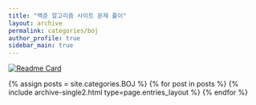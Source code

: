 ```yaml
---
title: "백준 알고리즘 사이트 문제 풀이"
layout: archive
permalink: categories/boj
author_profile: true
sidebar_main: true
---
```


[![Readme Card](https://github-readme-stats.vercel.app/api/pin/?username=djcho&repo=practice-coding-test)](https://github.com/djcho/practice-coding-test)

{% assign posts = site.categories.BOJ %}
{% for post in posts %} {% include archive-single2.html type=page.entries_layout %} {% endfor %}
